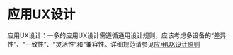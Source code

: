 # 应用UX设计

应用UX设计：一多的应用UX设计需遵循通用设计规则，应该考虑多设备的“差异性”、“一致性”、“灵活性”和“兼容性。详细规范请参见[应用UX设计原则](../../../design/ux-design/app-ux-design.md)
